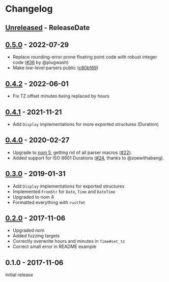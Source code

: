 # Changelog

<!-- next-header -->

## [Unreleased](https://github.com/badboy/iso8601/compare/v0.5.0...main) - ReleaseDate

## [0.5.0](https://github.com/badboy/iso8601/compare/v0.4.2...v0.5.0) - 2022-07-29

* Replace rounding-error prone floating point code with robust integer code ([#36](https://github.com/badboy/iso8601/pull/36) by @plugwash)
* Make low-level parsers public ([c80b169](https://github.com/badboy/iso8601/commit/c80b169c53716d63e4d56a9c10775a931d6ce0be))

## [0.4.2](https://github.com/badboy/iso8601/compare/v0.4.1...v0.4.2) - 2022-06-01
* Fix TZ offset minutes being replaced by hours

## [0.4.1](https://github.com/badboy/iso8601/compare/v0.4.0...v0.4.1) - 2021-11-21
* Add `Display` implementations for more exported structures (Duration)

## [0.4.0](https://github.com/badboy/iso8601/compare/v0.3.0...v0.4.0) - 2020-02-27

* Upgrade to [nom 5](http://unhandledexpression.com/general/2019/06/17/nom-5-is-here.html), getting rid of all parser macros ([#22](https://github.com/badboy/iso8601/pull/22)).
* Added support for ISO 8601 Durations ([#24](https://github.com/badboy/iso8601/pull/24), thanks to @zoewithabang).

## [0.3.0](https://github.com/badboy/iso8601/compare/v0.2.0...v0.3.0) - 2019-01-31

* Add `Display` implementations for exported structures
* Implemented `FromStr` for `Date`, `Time` and `DateTime`
* Upgraded to nom 4
* Formatted everything with `rustfmt`

## [0.2.0](https://github.com/badboy/iso8601/compare/v0.1.0...v0.2.0) - 2017-11-06

* Upgraded nom
* Added fuzzing targets
* Correctly overwrite hours and minutes in `Time#set_tz`
* Correct small error in README example

## 0.1.0 - 2017-11-06

Initial release
